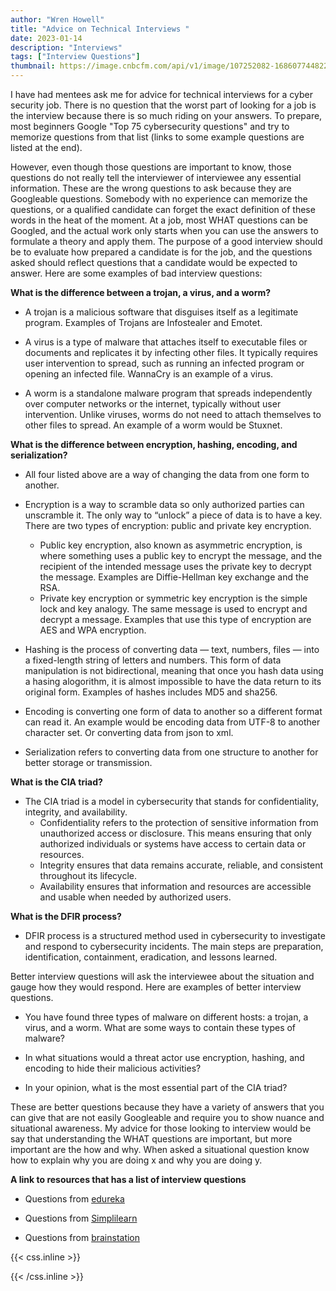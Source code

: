```yaml
---
author: "Wren Howell"
title: "Advice on Technical Interviews "
date: 2023-01-14
description: "Interviews"
tags: ["Interview Questions"]
thumbnail: https://image.cnbcfm.com/api/v1/image/107252082-1686077448227-job-interview-2021-09-24-04-13-49-utc.jpg?v=1688994001&w=630&h=354&ffmt=webp&vtcrop=y
---
```


 I have had mentees ask me for advice for technical interviews for a cyber security job. There is no question that the worst part of looking for a job is the interview because there is so much riding on your answers. To prepare, most beginners Google "Top 75 cybersecurity questions" and try to memorize questions from that list (links to some example questions are listed at the end).
 
 However, even though those questions are important to know, those questions do not really tell the interviewer of interviewee any essential information. These are the wrong questions to ask because they are Googleable questions. Somebody with no experience can memorize the questions, or a qualified candidate can forget the exact definition of these words in the heat of the moment. At a job, most WHAT questions can be Googled, and the actual work only starts when you can use the answers to formulate a theory and apply them. The purpose of a good interview should be to evaluate how prepared a candidate is for the job, and the questions asked should reflect questions that a candidate would be expected to answer. Here are some examples of bad interview questions: 

 
 **What is the difference between a trojan, a virus, and a worm?**

- A trojan is a malicious software that disguises itself as a legitimate program. Examples of Trojans are Infostealer and Emotet.  

- A virus is a type of malware that attaches itself to executable files or documents and replicates it by infecting other files. It typically requires user intervention to spread, such as running an infected program or opening an infected file. WannaCry is an example of a virus.


- A worm is a standalone malware program that spreads independently over computer networks or the internet, typically without user intervention. Unlike viruses, worms do not need to attach themselves to other files to spread. An example of a worm would be Stuxnet. 

**What is the difference between encryption, hashing, encoding, and serialization?**

- All four listed above are a way of changing the data from one form to another.  

- Encryption is a way to scramble data so only authorized parties can unscramble it. The only way to “unlock” a piece of data is to have a key. There are two types of encryption: public and private key encryption.
  - Public key encryption, also known as asymmetric encryption, is where something uses a public key to encrypt the message, and the recipient of the intended message uses the private key to decrypt the message. Examples are Diffie-Hellman key exchange and the RSA.  
  - Private key encryption or symmetric key encryption is the simple lock and key analogy. The same message is used to encrypt and decrypt a message. Examples that use this type of encryption are AES and WPA encryption.

- Hashing is the process of converting data — text, numbers, files — into a fixed-length string of letters and numbers. This form of data manipulation is not bidirectional, meaning that once you hash data using a hasing alogorithm, it is almost impossible to have the data return to its original form. Examples of hashes includes MD5 and sha256. 

- Encoding is converting one form of data to another so a different format can read it. An example would be encoding data from UTF-8 to another character set. Or converting data from json to xml. 

- Serialization refers to converting data from one structure to another for better storage or transmission. 

**What is the CIA triad?**

- The CIA triad is a model in cybersecurity that stands for confidentiality, integrity, and availability.
  - Confidentiality refers to the protection of sensitive information from unauthorized access or disclosure. This means ensuring that only authorized individuals or systems have access to certain data or resources.
  - Integrity ensures that data remains accurate, reliable, and consistent throughout its lifecycle. 
  - Availability ensures that information and resources are accessible and usable when needed by authorized users. 

**What is the DFIR process?**

- DFIR process is a structured method used in cybersecurity  to investigate and respond to cybersecurity incidents. The main steps are preparation, identification, containment, eradication, and lessons learned.
 
Better interview questions will ask the interviewee about the situation and gauge how they would respond. Here are examples of better interview questions.  

- You have found three types of malware on different hosts: a trojan, a virus, and a worm. What are some ways to contain these types of malware?

- In what situations would a threat actor use encryption, hashing, and encoding to hide their malicious activities?

- In your opinion, what is the most essential part of the CIA triad?

These are better questions because they have a variety of answers that you can give that are not easily Googleable and require you to show nuance and situational awareness. My advice for those looking to interview would be say that understanding the WHAT questions are important, but more important are the how and why. When asked a situational question know how to explain why you are doing x and why you are doing y. 

**A link to resources that has a list of interview questions**

- Questions from [edureka](https://www.edureka.co/blog/interview-questions/cybersecurity-interview-questions/)

- Questions from [Simplilearn](https://www.simplilearn.com/tutorials/cyber-security-tutorial/cyber-security-interview-questions)

- Questions from [brainstation](https://brainstation.io/career-guides/cybersecurity-interview-questions)

{{< css.inline >}}

<style>
.emojify {
	font-family: Apple Color Emoji, Segoe UI Emoji, NotoColorEmoji, Segoe UI Symbol, Android Emoji, EmojiSymbols;
	font-size: 2rem;
	vertical-align: middle;
}
@media screen and (max-width:650px) {
  .nowrap {
    display: block;
    margin: 25px 0;
  }
}
</style>

{{< /css.inline >}}
